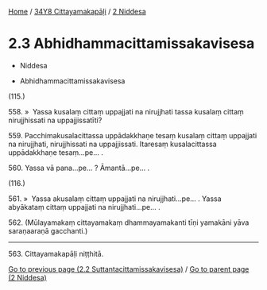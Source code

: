 
[Home](/) / [34Y8 Cittayamakapāḷi](...md) / [2 Niddesa](../34Y8/2.md)

# 2.3 Abhidhammacittamissakavisesa

* Niddesa

* Abhidhammacittamissakavisesa

(115.)

558\. »  Yassa kusalaṃ cittaṃ uppajjati na nirujjhati tassa kusalaṃ cittaṃ nirujjhissati na uppajjissatīti?

559\. Pacchimakusalacittassa uppādakkhaṇe tesaṃ kusalaṃ cittaṃ uppajjati na nirujjhati, nirujjhissati na uppajjissati. Itaresaṃ kusalacittassa uppādakkhaṇe tesaṃ…pe… .

560\. Yassa vā pana…pe… ? Āmantā…pe… .

(116.)

561\. »  Yassa akusalaṃ cittaṃ uppajjati na nirujjhati…pe… . Yassa abyākataṃ cittaṃ uppajjati na nirujjhati…pe… .

562\. (Mūlayamakaṃ cittayamakaṃ dhammayamakanti tīṇi yamakāni yāva saraṇaaraṇā gacchanti.)

---

563\. Cittayamakapāḷi niṭṭhitā.



[Go to previous page (2.2 Suttantacittamissakavisesa)](2.2.md) / [Go to parent page (2 Niddesa)](../34Y8/2.md)


